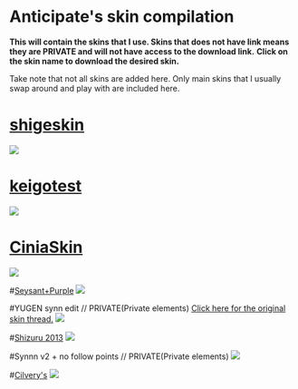 # Anticipate's skin compilation
**This will contain the skins that I use. Skins that does not have link means they are PRIVATE and will not have access to the download link.**
**Click on the skin name to download the desired skin.**

Take note that not all skins are added here.
Only main skins that I usually swap around and play with are included here.

# [shigeskin](http://puu.sh/m7hql/4bde743ac5.osk)
![](http://puu.sh/m7hs4/b377edc8e8.jpg)

# [keigotest](http://puu.sh/lYDoP/126a066cc0.zip)
![](http://puu.sh/m7hur/5f2f20b8c3.jpg)

# [CiniaSkin](http://puu.sh/m7hBj/851de48649.osk)
![](http://puu.sh/m7hC4/48f5ce790a.jpg)

#[Seysant+Purple](http://puu.sh/m7hGZ/0fc5f348e9.osk)
![](http://puu.sh/m7hFs/c6732a1c0f.jpg)

#YUGEN synn edit // PRIVATE(Private elements) 
[Click here for the original skin thread.](https://osu.ppy.sh/forum/t/365036)
![](http://puu.sh/m7hOt/73ba0eb6f7.jpg)

#[Shizuru 2013](http://puu.sh/m7i4Q/64150d48cd.osk)
![](http://puu.sh/m7i3y/eb7379d3b8.jpg)

#Synnn v2 + no follow points // PRIVATE(Private elements)
![](http://puu.sh/m7hVs/243699dafa.jpg)

#[Cilvery's](http://puu.sh/hq8d7/e6fd6d24e5.zip)
![](http://puu.sh/m7i76/37e89e3f0f.jpg)

